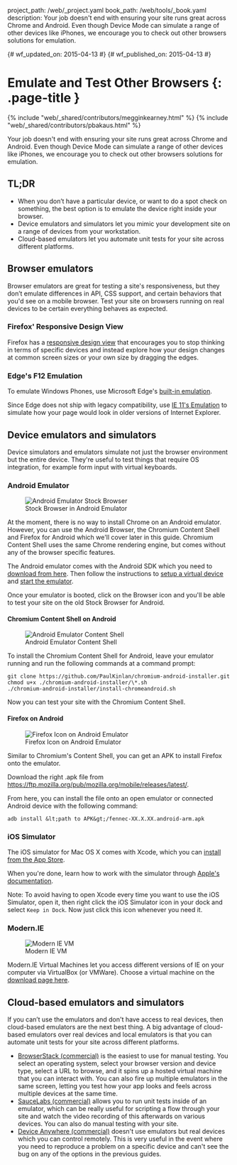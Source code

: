 project_path: /web/_project.yaml
book_path: /web/tools/_book.yaml
description: Your job doesn't end with ensuring your site runs great across Chrome and Android. Even though Device Mode can simulate a range of other devices like iPhones, we encourage you to check out other browsers solutions for emulation.

{# wf_updated_on: 2015-04-13 #}
{# wf_published_on: 2015-04-13 #}

# Emulate and Test Other Browsers {: .page-title }

{% include "web/_shared/contributors/megginkearney.html" %}
{% include "web/_shared/contributors/pbakaus.html" %}

Your job doesn't end with ensuring your site runs great across Chrome and Android. Even though Device Mode can simulate a range of other devices like iPhones, we encourage you to check out other browsers solutions for emulation.


## TL;DR
- When you don’t have a particular device, or want to do a spot check on something, the best option is to emulate the device right inside your browser.
- Device emulators and simulators let you mimic your development site on a range of devices from your workstation.
- Cloud-based emulators let you automate unit tests for your site across different platforms.


## Browser emulators

Browser emulators are great for testing a site's responsiveness, but they don’t
emulate differences in API, CSS support, and certain behaviors that you'd see
on a mobile browser. Test your site on browsers running on real devices to be
certain everything behaves as expected.

### Firefox' Responsive Design View

Firefox has a [responsive design view](https://developer.mozilla.org/en-US/docs/Tools/Responsive_Design_View)
that encourages you to stop thinking in terms of specific devices and instead
explore how your design changes at common screen sizes or your own size by
dragging the edges.

### Edge's F12 Emulation

To emulate Windows Phones, use Microsoft Edge's [built-in emulation](https://dev.modern.ie/platform/documentation/f12-devtools-guide/emulation/).

Since Edge does not ship with legacy compatibility, use [IE 11's Emulation](https://msdn.microsoft.com/en-us/library/dn255001(v=vs.85).aspx) to simulate how your page would look in older versions of Internet Explorer.

## Device emulators and simulators

Device simulators and emulators simulate not just the browser environment but the entire device. They're useful to test things that require OS integration, for example form input with virtual keyboards.

### Android Emulator

<figure class="attempt-right">
  <img src="imgs/android-emulator-stock-browser.png" alt="Android Emulator Stock Browser">
  <figcaption>Stock Browser in Android Emulator</figcaption>
</figure>

At the moment, there is no way to install Chrome on an Android emulator. However, you can use the Android Browser, the Chromium Content Shell and Firefox for Android which we'll cover later in this guide. Chromium Content Shell uses the same Chrome rendering engine, but comes without any of the browser specific features.

The Android emulator comes with the Android SDK which you need to <a href="http://developer.android.com/sdk/installing/studio.html">download from
here</a>. Then follow the instructions to <a href="http://developer.android.com/tools/devices/managing-avds.html">setup a virtual device</a> and <a href="http://developer.android.com/tools/devices/emulator.html">start the emulator</a>.

Once your emulator is booted, click on the Browser icon and you'll be able to test your site on the old Stock Browser for Android.

#### Chromium Content Shell on Android

<figure class="attempt-right">
  <img src="imgs/android-avd-contentshell.png" alt="Android Emulator Content Shell">
  <figcaption>Android Emulator Content Shell</figcaption>
</figure>

To install the Chromium Content Shell for Android, leave your emulator running
and run the following commands at a command prompt:

    git clone https://github.com/PaulKinlan/chromium-android-installer.git
    chmod u+x ./chromium-android-installer/\*.sh
    ./chromium-android-installer/install-chromeandroid.sh

Now you can test your site with the Chromium Content Shell.


#### Firefox on Android

<figure class="attempt-right">
  <img src="imgs/ff-on-android-emulator.png" alt="Firefox Icon on Android Emulator">
  <figcaption>Firefox Icon on Android Emulator</figcaption>
</figure>

Similar to Chromium's Content Shell, you can get an APK to install Firefox onto the emulator.

Download the right .apk file from <a href="https://ftp.mozilla.org/pub/mozilla.org/mobile/releases/latest/">https://ftp.mozilla.org/pub/mozilla.org/mobile/releases/latest/</a>.

From here, you can install the file onto an open emulator or connected Android device with the following command:

    adb install &lt;path to APK&gt;/fennec-XX.X.XX.android-arm.apk


### iOS Simulator

The iOS simulator for Mac OS X comes with Xcode, which you can [install from the
App Store](https://itunes.apple.com/us/app/xcode/id497799835?ls=1&mt=12).

When you're done, learn how to work with the simulator through [Apple's documentation](https://developer.apple.com/library/prerelease/ios/documentation/IDEs/Conceptual/iOS_Simulator_Guide/Introduction/Introduction.html).

Note: To avoid having to open Xcode every time you want to use the iOS Simulator, open it, then right click the iOS Simulator icon in your dock and select `Keep in Dock`. Now just click this icon whenever you need it.

### Modern.IE

<figure class="attempt-right">
  <img src="imgs/modern-ie-simulator.png" alt="Modern IE VM">
  <figcaption>Modern IE VM</figcaption>
</figure>

Modern.IE Virtual Machines let you access different versions of IE on your computer via VirtualBox (or VMWare). Choose a virtual machine on the <a href="https://modern.ie/en-us/virtualization-tools#downloads">download page here</a>.


## Cloud-based emulators and simulators

If you can’t use the emulators and don't have access to real devices, then cloud-based emulators are the next best thing. A big advantage of cloud-based emulators over real devices and local emulators is that you can automate unit tests for your site across different platforms.

* [BrowserStack (commercial)](https://www.browserstack.com/automate) is the easiest to use for manual testing. You select an operating system, select your browser version and device type, select a URL to browse, and it spins up a hosted virtual machine that you can interact with. You can also fire up multiple emulators in the same screen, letting you test how your app looks and feels across multiple devices at the same time.
* [SauceLabs (commercial)](https://saucelabs.com/) allows you to run unit tests inside of an emulator, which can be really useful for scripting a flow through your site and watch the video recording of this afterwards on various devices. You can also do manual testing with your site.
* [Device Anywhere (commercial)](http://www.keynote.com/solutions/testing/mobile-testing) doesn't
use emulators but real devices which you can control remotely. This is very useful in the event where you need to reproduce a problem on a specific device and can't see the bug on any of the options in the previous guides.



